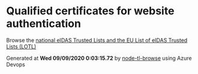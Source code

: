 # Qualified certificates for website authentication 
 Browse the [national eIDAS Trusted Lists and the EU List of eIDAS Trusted Lists (LOTL)](https://webgate.ec.europa.eu/tl-browser/#/) 
 
 
Generated at **Wed 09/09/2020  0:03:15.72** by [node-tl-browse](https://github.com/ymedlop/node-tl-browser) using Azure Devops 
